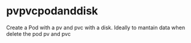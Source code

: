 # pvpvcpodanddisk
Create a Pod with a pv and pvc with a disk. Ideally to mantain data when delete the pod pv and pvc
